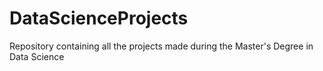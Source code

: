 # DataScienceProjects
Repository containing all the projects made during the Master's Degree in Data Science
